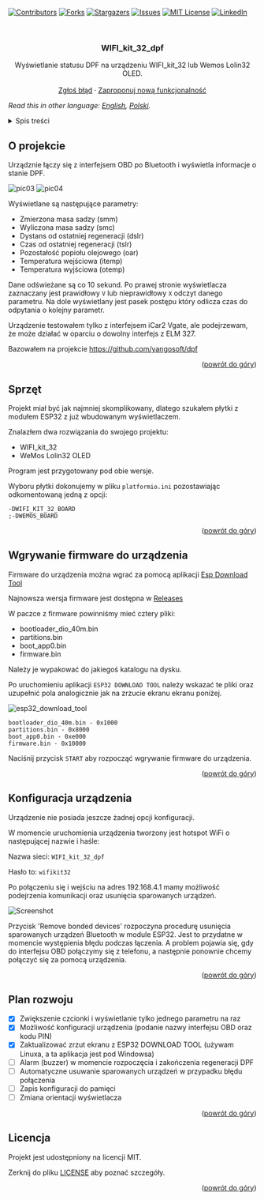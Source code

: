 <div id="top"></div>

[![Contributors][contributors-shield]][contributors-url]
[![Forks][forks-shield]][forks-url]
[![Stargazers][stars-shield]][stars-url]
[![Issues][issues-shield]][issues-url]
[![MIT License][license-shield]][license-url]
[![LinkedIn][linkedin-shield]][linkedin-url]

<br />
<div align="center">

<h3 align="center">WIFI_kit_32_dpf</h3>

  <p align="center">
    Wyświetlanie statusu DPF na urządzeniu WIFI_kit_32 lub Wemos Lolin32 OLED.
    <br />
    <br />
    <a href="https://github.com/blizniukp/WIFI_kit_32_dpf/issues">Zgłoś błąd</a>
    ·
    <a href="https://github.com/blizniukp/WIFI_kit_32_dpf/issues">Zaproponuj nową funkcjonalność</a>
  </p>
</div>

*Read this in other language: [English](README.md), [Polski](README.pl.md).*

<details>
  <summary>Spis treści</summary>
  <ol>
    <li><a href="#o-projekcie">O projekcie</a></li>
    <li><a href="#sprzęt">Sprzęt</a></li>
    <li><a href="#wgrywanie-firmware-do-urządzenia">Wgrywanie firmware do urządzenia</a></li>
    <li><a href="#konfiguracja-urządzenia">Konfiguracja urządzenia</a></li>
    <li><a href="#plan-rozwoju">Plan rozwoju</a></li>
    <li><a href="#licencja">Licencja</a></li>
  </ol>
</details>

<!-- ABOUT THE PROJECT -->
## O projekcie

Urządznie łączy się z interfejsem OBD po Bluetooth i wyświetla informacje o stanie DPF.

![pic03](/docs/pic03.png)
![pic04](/docs/pic04.png)

Wyświetlane są następujące parametry:

* Zmierzona masa sadzy (smm)
* Wyliczona masa sadzy (smc)
* Dystans od ostatniej regeneracji (dslr)
* Czas od ostatniej regeneracji (tslr)
* Pozostałość popiołu olejowego (oar)
* Temperatura wejściowa (itemp)
* Temperatura wyjściowa (otemp)


Dane odświeżane są co 10 sekund. Po prawej stronie wyświetlacza zaznaczany jest prawidłowy `V` lub nieprawidłowy `X` odczyt danego parametru.
Na dole wyświetlany jest pasek postępu który odlicza czas do odpytania o kolejny parametr.

Urządzenie testowałem tylko z interfejsem iCar2 Vgate, ale podejrzewam, że może działać w oparciu o dowolny interfejs z ELM 327.

Bazowałem na projekcie https://github.com/yangosoft/dpf

<p align="right">(<a href="#top">powrót do góry</a>)</p>

## Sprzęt

Projekt miał być jak najmniej skomplikowany, dlatego szukałem płytki z modułem ESP32 z już wbudowanym wyświetlaczem.

Znalazłem dwa rozwiązania do swojego projektu:
* WIFI_kit_32 
* WeMos Lolin32 OLED

Program jest przygotowany pod obie wersje.

Wyboru płytki dokonujemy w pliku `platformio.ini` pozostawiając odkomentowaną jedną z opcji:

```
-DWIFI_KIT_32_BOARD
;-DWEMOS_BOARD
```

<p align="right">(<a href="#top">powrót do góry</a>)</p>

## Wgrywanie firmware do urządzenia

Firmware do urządzenia można wgrać za pomocą aplikacji [Esp Download Tool](https://www.espressif.com/en/support/download/other-tools)


Najnowsza wersja firmware jest dostępna w [Releases](https://github.com/blizniukp/WIFI_kit_32_dpf/releases)


W paczce z firmware powinniśmy mieć cztery pliki:
- bootloader_dio_40m.bin
- partitions.bin
- boot_app0.bin
- firmware.bin

Należy je wypakować do jakiegoś katalogu na dysku.

Po uruchomieniu aplikacji `ESP32 DOWNLOAD TOOL` należy wskazać te pliki oraz uzupełnić pola analogicznie jak na zrzucie ekranu ekranu poniżej.

![esp32_download_tool](/docs/esp32_download_tool.png)

```
bootloader_dio_40m.bin - 0x1000
partitions.bin - 0x8000
boot_app0.bin - 0xe000
firmware.bin - 0x10000
```

Naciśnij przycisk `START` aby rozpocząć wgrywanie firmware do urządzenia.

<p align="right">(<a href="#top">powrót do góry</a>)</p>


## Konfiguracja urządzenia

Urządzenie nie posiada jeszcze żadnej opcji konfiguracji.

W momencie uruchomienia urządzenia tworzony jest hotspot WiFi o następującej nazwie i haśle:

Nazwa sieci: `WIFI_kit_32_dpf`

Hasło to: `wifikit32`

Po połączeniu się i wejściu na adres 192.168.4.1 mamy możliwość podejrzenia komunikacji oraz usunięcia sparowanych urządzeń.

![Screenshot](docs/esp_website.png)


Przycisk 'Remove bonded devices' rozpoczyna procedurę usunięcia sparowanych urządzeń Bluetooth w module ESP32.
Jest to przydatne w momencie występienia błędu podczas łączenia. A problem pojawia się, gdy do interfejsu OBD połączymy się z telefonu, a następnie ponownie chcemy połączyć się za pomocą urządzenia.

<p align="right">(<a href="#top">powrót do góry</a>)</p>

## Plan rozwoju

- [x] Zwiększenie czcionki i wyświetlanie tylko jednego parametru na raz
- [x] Możliwość konfiguracji urządzenia (podanie nazwy interfejsu OBD oraz kodu PIN)
- [x] Zaktualizować zrzut ekranu z ESP32 DOWNLOAD TOOL (używam Linuxa, a ta aplikacja jest pod Windowsa)
- [ ] Alarm (buzzer) w momencie rozpoczęcia i zakończenia regeneracji DPF
- [ ] Automatyczne usuwanie sparowanych urządzeń w przypadku błędu połączenia
- [ ] Zapis konfiguracji do pamięci
- [ ] Zmiana orientacji wyświetlacza

<p align="right">(<a href="#top">powrót do góry</a>)</p>

## Licencja

Projekt jest udostępniony na licencji MIT. 

Zerknij do pliku [LICENSE](LICENSE) aby poznać szczegóły.

<p align="right">(<a href="#top">powrót do góry</a>)</p>


<!-- MARKDOWN LINKS & IMAGES -->
<!-- https://www.markdownguide.org/basic-syntax/#reference-style-links -->
[contributors-shield]: https://img.shields.io/github/contributors/blizniukp/WIFI_kit_32_dpf.svg?style=for-the-badge
[contributors-url]: https://github.com/blizniukp/WIFI_kit_32_dpf/graphs/contributors
[forks-shield]: https://img.shields.io/github/forks/blizniukp/WIFI_kit_32_dpf.svg?style=for-the-badge
[forks-url]: https://github.com/blizniukp/WIFI_kit_32_dpf/network/members
[stars-shield]: https://img.shields.io/github/stars/blizniukp/WIFI_kit_32_dpf.svg?style=for-the-badge
[stars-url]: https://github.com/blizniukp/WIFI_kit_32_dpf/stargazers
[issues-shield]: https://img.shields.io/github/issues/blizniukp/WIFI_kit_32_dpf.svg?style=for-the-badge
[issues-url]: https://github.com/blizniukp/WIFI_kit_32_dpf/issues
[license-shield]: https://img.shields.io/github/license/blizniukp/WIFI_kit_32_dpf.svg?style=for-the-badge
[license-url]: https://github.com/blizniukp/WIFI_kit_32_dpf/blob/master/LICENSE
[linkedin-shield]: https://img.shields.io/badge/-LinkedIn-black.svg?style=for-the-badge&logo=linkedin&colorB=555
[linkedin-url]: https://linkedin.com/in/paweł-bliźniuk-433535183
[product-screenshot]: images/screenshot.png
